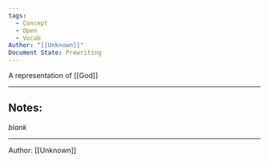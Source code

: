 ```yaml
---
tags:
  - Concept
  - Open
  - Vocab
Author: "[[Unknown]]"
Document State: Prewriting
---
```

A representation of [[God]]
- - -
## Notes:
_blank_
- - -
Author: [[Unknown]]
